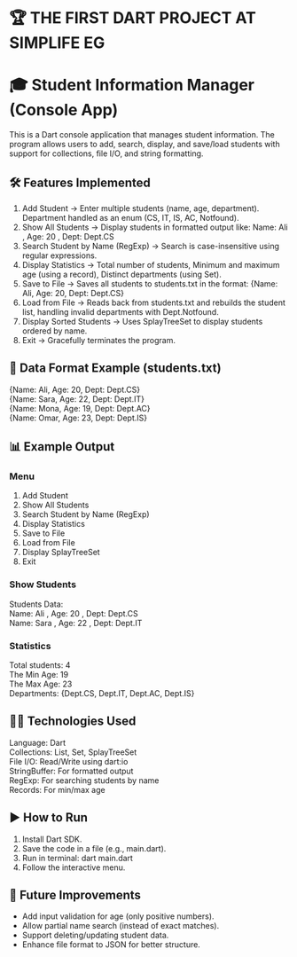 # 🏆 THE FIRST DART PROJECT AT SIMPLIFE EG

# 🎓 Student Information Manager (Console App)
This is a Dart console application that manages student information. The program allows users to add, search, display, and save/load students with support for collections, file I/O, and string formatting.

## 🛠 Features Implemented
1. Add Student → Enter multiple students (name, age, department). Department handled as an enum (CS, IT, IS, AC, Notfound).
2. Show All Students → Display students in formatted output like: Name: Ali , Age: 20 , Dept: Dept.CS
3. Search Student by Name (RegExp) → Search is case-insensitive using regular expressions.
4. Display Statistics → Total number of students, Minimum and maximum age (using a record), Distinct departments (using Set).
5. Save to File → Saves all students to students.txt in the format: {Name: Ali, Age: 20, Dept: Dept.CS}
6. Load from File → Reads back from students.txt and rebuilds the student list, handling invalid departments with Dept.Notfound.
7. Display Sorted Students → Uses SplayTreeSet to display students ordered by name.
8. Exit → Gracefully terminates the program.

## 📂 Data Format Example (students.txt)
{Name: Ali, Age: 20, Dept: Dept.CS}  
{Name: Sara, Age: 22, Dept: Dept.IT}  
{Name: Mona, Age: 19, Dept: Dept.AC}  
{Name: Omar, Age: 23, Dept: Dept.IS}  

## 📊 Example Output
### Menu
1. Add Student  
2. Show All Students  
3. Search Student by Name (RegExp)  
4. Display Statistics  
5. Save to File  
6. Load from File  
7. Display SplayTreeSet  
0. Exit  

### Show Students
Students Data:  
Name: Ali , Age: 20 , Dept: Dept.CS  
Name: Sara , Age: 22 , Dept: Dept.IT  

### Statistics
Total students: 4  
The Min Age: 19  
The Max Age: 23  
Departments: {Dept.CS, Dept.IT, Dept.AC, Dept.IS}  

## 🧑‍💻 Technologies Used
Language: Dart  
Collections: List, Set, SplayTreeSet  
File I/O: Read/Write using dart:io  
StringBuffer: For formatted output  
RegExp: For searching students by name  
Records: For min/max age  

## ▶️ How to Run
1. Install Dart SDK.  
2. Save the code in a file (e.g., main.dart).  
3. Run in terminal: dart main.dart  
4. Follow the interactive menu.  

## 🚀 Future Improvements
- Add input validation for age (only positive numbers).  
- Allow partial name search (instead of exact matches).  
- Support deleting/updating student data.  
- Enhance file format to JSON for better structure.  
